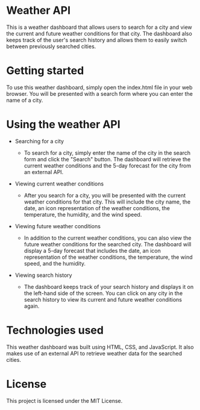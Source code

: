 # Weather API

This is a weather dashboard that allows users to search for a city and view the current and future weather conditions for that city. The dashboard also keeps track of the user's search history and allows them to easily switch between previously searched cities.

# Getting started

To use this weather dashboard, simply open the index.html file in your web browser. You will be presented with a search form where you can enter the name of a city.

# Using the weather API

- Searching for a city
    - To search for a city, simply enter the name of the city in the search form and click the "Search" button. The dashboard will retrieve the current weather conditions and the 5-day forecast for the city from an external API.

- Viewing current weather conditions
    - After you search for a city, you will be presented with the current weather conditions for that city. This will include the city name, the date, an icon representation of the weather conditions, the temperature, the humidity, and the wind speed.

- Viewing future weather conditions
    - In addition to the current weather conditions, you can also view the future weather conditions for the searched city. The dashboard will display a 5-day forecast that includes the date, an icon representation of the weather conditions, the temperature, the wind speed, and the humidity.

- Viewing search history
    - The dashboard keeps track of your search history and displays it on the left-hand side of the screen. You can click on any city in the search history to view its current and future weather conditions again.

# Technologies used

This weather dashboard was built using HTML, CSS, and JavaScript. It also makes use of an external API to retrieve weather data for the searched cities.

# License

This project is licensed under the MIT License.